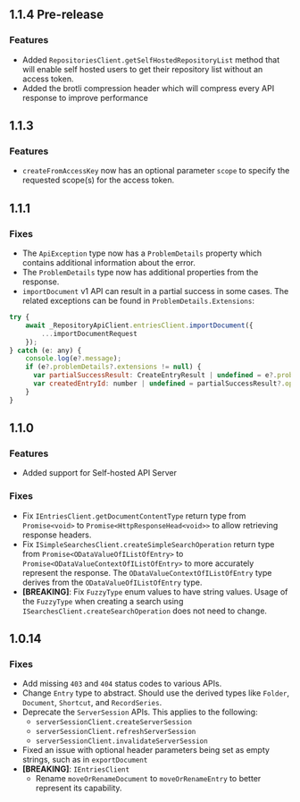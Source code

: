 ## 1.1.4 Pre-release

### Features
- Added `RepositoriesClient.getSelfHostedRepositoryList` method that will enable self hosted users to get their repository list without an access token.
- Added the brotli compression header which will compress every API response to improve performance 
## 1.1.3

### Features
- `createFromAccessKey` now has an optional parameter `scope` to specify the requested scope(s) for the access token. 
## 1.1.1

### Fixes
- The `ApiException` type now has a `ProblemDetails` property which contains additional information about the error.
- The `ProblemDetails` type now has additional properties from the response.
- `importDocument` v1 API can result in a partial success in some cases. The related exceptions can be found in 
`ProblemDetails.Extensions`:
```javascript
try {
    await _RepositoryApiClient.entriesClient.importDocument({
        ...importDocumentRequest
    });
} catch (e: any) {
    console.log(e?.message);
    if (e?.problemDetails?.extensions != null) {
      var partialSuccessResult: CreateEntryResult | undefined = e?.problemDetails?.extensions["createEntryResult"];
      var createdEntryId: number | undefined = partialSuccessResult?.operations?.entryCreate?.entryId;
    }
}
```

## 1.1.0

### Features

- Added support for Self-hosted API Server

### Fixes

- Fix `IEntriesClient.getDocumentContentType` return type from `Promise<void>` to `Promise<HttpResponseHead<void>>` to allow retrieving response headers.
- Fix `ISimpleSearchesClient.createSimpleSearchOperation` return type from `Promise<ODataValueOfIListOfEntry>` to `Promise<ODataValueContextOfIListOfEntry>` to more accurately represent the response. The `ODataValueContextOfIListOfEntry` type derives from the `ODataValueOfIListOfEntry` type.
- **[BREAKING]**: Fix `FuzzyType` enum values to have string values. Usage of the `FuzzyType` when creating a search using `ISearchesClient.createSearchOperation` does not need to change.

## 1.0.14

### Fixes

- Add missing `403` and `404` status codes to various APIs.
- Change `Entry` type to abstract. Should use the derived types like `Folder`, `Document`, `Shortcut`, and `RecordSeries`.
- Deprecate the `ServerSession` APIs. This applies to the following:
  - `serverSessionClient.createServerSession`
  - `serverSessionClient.refreshServerSession`
  - `serverSessionClient.invalidateServerSession`
- Fixed an issue with optional header parameters being set as empty strings, such as in `exportDocument`
- **[BREAKING]**: `IEntriesClient`
  - Rename `moveOrRenameDocument` to `moveOrRenameEntry` to better represent its capability.
